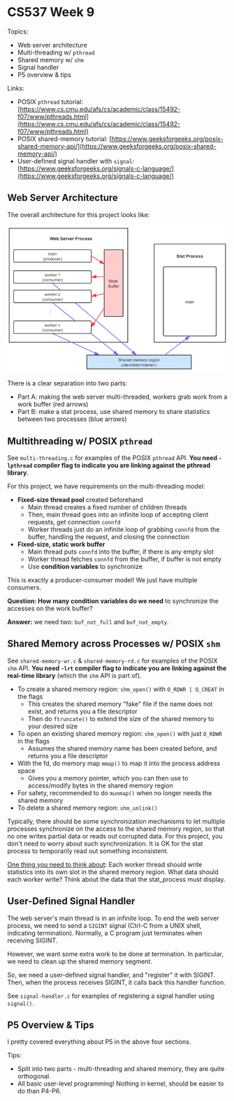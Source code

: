 # CS537 Week 9

<!-- Copyright 2021 Guanzhou Hu -->

Topics:

- Web server architecture
- Multi-threading w/ `pthread`
- Shared memory w/ `shm`
- Signal handler
- P5 overview & tips

Links:

- POSIX `pthread` tutorial: [https://www.cs.cmu.edu/afs/cs/academic/class/15492-f07/www/pthreads.html](https://www.cs.cmu.edu/afs/cs/academic/class/15492-f07/www/pthreads.html)
- POSIX shared-memory tutorial: [https://www.geeksforgeeks.org/posix-shared-memory-api/](https://www.geeksforgeeks.org/posix-shared-memory-api/)
- User-defined signal handler with `signal`: [https://www.geeksforgeeks.org/signals-c-language/](https://www.geeksforgeeks.org/signals-c-language/)

## Web Server Architecture

The overall architecture for this project looks like:

![WebServer](web-server-architecture.png)

There is a clear separation into two parts:

- Part A: making the web server multi-threaded, workers grab work from a work buffer (red arrows)
- Part B: make a stat process, use shared memory to share statistics between two processes (blue arrows)

## Multithreading w/ POSIX `pthread`

See `multi-threading.c` for examples of the POSIX `pthread` API. **You need `-lpthread` compiler flag to indicate you are linking against the pthread library**.

For this project, we have requirements on the multi-threading model:
- **Fixed-size thread pool** created beforehand
    - Main thread creates a fixed number of children threads
    - Then, main thread goes into an infinite loop of accepting client requests, get connection `connfd`
    - Worker threads just do an infinite loop of grabbing `connfd` from the buffer, handling the request, and closing the connection
- **Fixed-size, static work buffer**
    - Main thread puts `connfd` into the buffer, if there is any empty slot
    - Worker thread fetches `connfd` from the buffer, if buffer is not empty
    - Use **condition variables** to synchronize

This is exactly a producer-consumer model! We just have multiple consumers.

**Question: How many condition variables do we need** to synchronize the accesses on the work buffer?

**Answer:** we need two: `buf_not_full` and `buf_not_empty`.

## Shared Memory across Processes w/ POSIX `shm`

See `shared-memory-wr.c` & `shared-memory-rd.c` for examples of the POSIX `shm` API. **You need `-lrt` compiler flag to indicate you are linking against the real-time library** (which the `shm` API is part of).

- To create a shared memory region: `shm_open()` with `O_RDWR | O_CREAT` in the flags
    - This creates the shared memory "fake" file if the name does not exist, and returns you a file descriptor
    - Then do `ftruncate()` to extend the size of the shared memory to your desired size
- To open an existing shared memory region: `shm_open()` with just `O_RDWR` in the flags
    - Assumes the shared memory name has been created before, and returns you a file descriptor
- With the fd, do memory map `mmap()` to map it into the process address space
    - Gives you a memory pointer, which you can then use to access/modify bytes in the shared memory region
- For safety, recommended to do `munmap()` when no longer needs the shared memory
- To delete a shared memory region: `shm_unlink()`

Typically, there should be some synchronization mechanisms to let multiple processes synchronize on the access to the shared memory region, so that no one writes partial data or reads out corrupted data. For this project, you don't need to worry about such synchronization. It is OK for the stat process to temporarily read out something inconsistent.

<ins>One thing you need to think about</ins>: Each worker thread should write statistics into its own slot in the shared memory region.
What data should each worker write? Think about the data that the stat_process must display.

## User-Defined Signal Handler

The web server's main thread is in an infinite loop. To end the web server process, we need to send a `SIGINT` signal (Ctrl-C from a UNIX shell, indicating termination). Normally, a C program just terminates when receiving SIGINT.

However, we want some extra work to be done at termination. In particular, we need to clean up the shared memory segment.

So, we need a user-defined signal handler, and "register" it with SIGINT. Then, when the process receives SIGINT, it calls back this handler function.

See `signal-handler.c` for examples of registering a signal handler using `signal()`.

## P5 Overview & Tips

I pretty covered everything about P5 in the above four sections.

Tips:
- Split into two parts - multi-threading and shared memory, they are quite orthogonal.
- All basic user-level programming! Nothing in kernel, should be easier to do than P4-P6.
